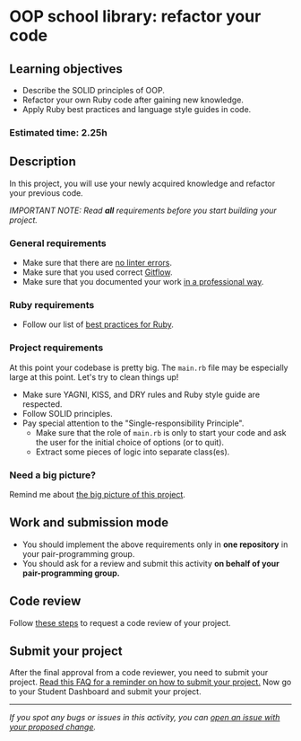# OOP school library: refactor your code

## Learning objectives
- Describe the SOLID principles of OOP.
- Refactor your own Ruby code after gaining new knowledge.
- Apply Ruby best practices and language style guides in code.

### Estimated time: 2.25h

## Description
In this project, you will use your newly acquired knowledge and refactor your previous code.

*IMPORTANT NOTE: Read **all** requirements before you start building your project.*

### General requirements

- Make sure that there are [no linter errors](https://github.com/microverseinc/linters-config).
- Make sure that you used correct [Gitflow](https://github.com/microverseinc/curriculum-transversal-skills/blob/main/git-github/articles/gitflow.md).
- Make sure that you documented your work [in a professional way](https://github.com/microverseinc/curriculum-transversal-skills/blob/main/documentation/articles/professional_repo_rules.md).

### Ruby requirements
- Follow our list of [best practices for Ruby](https://github.com/microverseinc/curriculum-ruby/blob/main/articles/ruby_best_practices.md).

### Project requirements

At this point your codebase is pretty big. The `main.rb` file may be especially large at this point. Let's try to clean things up!

- Make sure YAGNI, KISS, and DRY rules and Ruby style guide are respected.
- Follow SOLID principles.
- Pay special attention to the "Single-responsibility Principle".
    - Make sure that the role of `main.rb` is only to start your code and ask the user for the initial choice of options (or to quit).
    - Extract some pieces of logic into separate class(es).


### Need a big picture?

Remind me about [the big picture of this project](./sneak_peek.md).

## Work and submission mode

- You should implement the above requirements only in **one repository** in your pair-programming group.
- You should ask for a review and submit this activity **on behalf of your pair-programming group.**

## Code review

Follow [these steps](https://github.com/microverseinc/curriculum-transversal-skills/blob/main/code-review/articles/how_to_ask_for_a_code_review.md) to request a code review of your project.

## Submit your project

After the final approval from a code reviewer, you need to submit your project.
[Read this FAQ for a reminder on how to submit your project.](https://microverse.zendesk.com/hc/en-us/articles/360061344234)
Now go to your Student Dashboard and submit your project.

------

_If you spot any bugs or issues in this activity, you can [open an issue with your proposed change](https://github.com/microverseinc/curriculum-transversal-skills/blob/main/git-github/articles/open_issue.md)._
